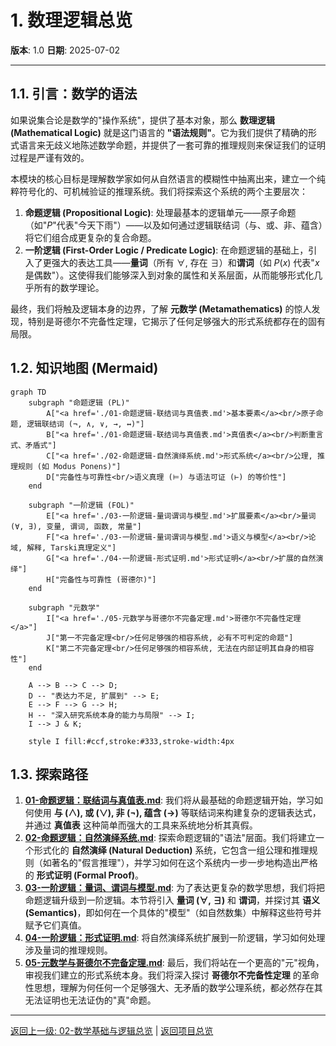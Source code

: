 # 1. 数理逻辑总览

**版本**: 1.0
**日期**: 2025-07-02

---

## 1.1. 引言：数学的语法

如果说集合论是数学的"操作系统"，提供了基本对象，那么 **数理逻辑 (Mathematical Logic)** 就是这门语言的 **"语法规则"**。它为我们提供了精确的形式语言来无歧义地陈述数学命题，并提供了一套可靠的推理规则来保证我们的证明过程是严谨有效的。

本模块的核心目标是理解数学家如何从自然语言的模糊性中抽离出来，建立一个纯粹符号化的、可机械验证的推理系统。我们将探索这个系统的两个主要层次：

1. **命题逻辑 (Propositional Logic)**: 处理最基本的逻辑单元——原子命题（如"$P$"代表"今天下雨"）——以及如何通过逻辑联结词（与、或、非、蕴含）将它们组合成更复杂的复合命题。
2. **一阶逻辑 (First-Order Logic / Predicate Logic)**: 在命题逻辑的基础上，引入了更强大的表达工具——**量词**（所有 $\forall$, 存在 $\exists$）和**谓词**（如 $P(x)$ 代表"$x$是偶数"）。这使得我们能够深入到对象的属性和关系层面，从而能够形式化几乎所有的数学理论。

最终，我们将触及逻辑本身的边界，了解 **元数学 (Metamathematics)** 的惊人发现，特别是哥德尔不完备性定理，它揭示了任何足够强大的形式系统都存在的固有局限。

## 1.2. 知识地图 (Mermaid)

```mermaid
graph TD
    subgraph "命题逻辑 (PL)"
        A["<a href='./01-命题逻辑-联结词与真值表.md'>基本要素</a><br/>原子命题, 逻辑联结词 (¬, ∧, ∨, →, ↔)"]
        B["<a href='./01-命题逻辑-联结词与真值表.md'>真值表</a><br/>判断重言式、矛盾式"]
        C["<a href='./02-命题逻辑-自然演绎系统.md'>形式系统</a><br/>公理, 推理规则 (如 Modus Ponens)"]
        D["完备性与可靠性<br/>语义真理 (⊨) 与语法可证 (⊢) 的等价性"]
    end

    subgraph "一阶逻辑 (FOL)"
        E["<a href='./03-一阶逻辑-量词谓词与模型.md'>扩展要素</a><br/>量词 (∀, ∃), 变量, 谓词, 函数, 常量"]
        F["<a href='./03-一阶逻辑-量词谓词与模型.md'>语义与模型</a><br/>论域, 解释, Tarski真理定义"]
        G["<a href='./04-一阶逻辑-形式证明.md'>形式证明</a><br/>扩展的自然演绎"]
        H["完备性与可靠性 (哥德尔)"]
    end
    
    subgraph "元数学"
        I["<a href='./05-元数学与哥德尔不完备定理.md'>哥德尔不完备性定理</a>"]
        J["第一不完备定理<br/>任何足够强的相容系统, 必有不可判定的命题"]
        K["第二不完备定理<br/>任何足够强的相容系统, 无法在内部证明其自身的相容性"]
    end

    A --> B --> C --> D;
    D -- "表达力不足, 扩展到" --> E;
    E --> F --> G --> H;
    H -- "深入研究系统本身的能力与局限" --> I;
    I --> J & K;

    style I fill:#ccf,stroke:#333,stroke-width:4px
```

## 1.3. 探索路径

1. **[01-命题逻辑：联结词与真值表.md](./01-命题逻辑-联结词与真值表.md)**: 我们将从最基础的命题逻辑开始，学习如何使用 **与 (∧), 或 (∨), 非 (¬), 蕴含 (→)** 等联结词来构建复杂的逻辑表达式，并通过 **真值表** 这种简单而强大的工具来系统地分析其真假。
2. **[02-命题逻辑：自然演绎系统.md](./02-命题逻辑-自然演绎系统.md)**: 探索命题逻辑的"语法"层面。我们将建立一个形式化的 **自然演绎 (Natural Deduction)** 系统，它包含一组公理和推理规则（如著名的"假言推理"），并学习如何在这个系统内一步一步地构造出严格的 **形式证明 (Formal Proof)**。
3. **[03-一阶逻辑：量词、谓词与模型.md](./03-一阶逻辑-量词、谓词与模型.md)**: 为了表达更复杂的数学思想，我们将把命题逻辑升级到一阶逻辑。本节将引入 **量词 (∀, ∃)** 和 **谓词**，并探讨其 **语义 (Semantics)**，即如何在一个具体的"模型"（如自然数集）中解释这些符号并赋予它们真值。
4. **[04-一阶逻辑：形式证明.md](./04-一阶逻辑-形式证明.md)**: 将自然演绎系统扩展到一阶逻辑，学习如何处理涉及量词的推理规则。
5. **[05-元数学与哥德尔不完备定理.md](./05-元数学与哥德尔不完备定理.md)**: 最后，我们将站在一个更高的"元"视角，审视我们建立的形式系统本身。我们将深入探讨 **哥德尔不完备性定理** 的革命性思想，理解为何任何一个足够强大、无矛盾的数学公理系统，都必然存在其无法证明也无法证伪的"真"命题。

---
[返回上一级: 02-数学基础与逻辑总览](../00-数学基础与逻辑总览.md) | [返回项目总览](../../09-项目总览/00-项目总览.md)
